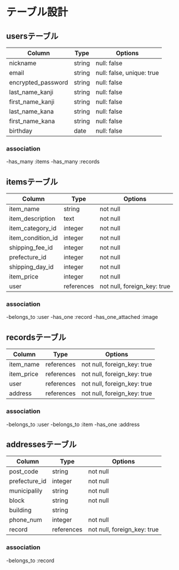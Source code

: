 # テーブル設計

## usersテーブル

| Column             | Type      | Options                     |
|--------------------|-----------|-----------------------------|
| nickname           | string    | null: false                 |
| email              | string    | null: false, unique:  true  |
| encrypted_password | string    | null: false                 |
| last_name_kanji    | string    | null: false                 |
| first_name_kanji   | string    | null: false                 |
| last_name_kana     | string    | null: false                 |
| first_name_kana    | string    | null: false                 |
| birthday           | date      | null: false                 |

### association

-has_many :items
-has_many :records

## itemsテーブル

| Column            | Type       | Options                             |
|-------------------|------------|-------------------------------------|
| item_name         | string     | not null                            |
| item_description  | text       | not null                            |
| item_category_id  | integer    | not null                            |
| item_condition_id | integer    | not null                            |
| shipping_fee_id   | integer    | not null                            |
| prefecture_id     | integer    | not null                            |
| shipping_day_id   | integer    | not null                            |
| item_price        | integer    | not null                            |
| user              | references | not null, foreign_key: true         |

### association

-belongs_to :user
-has_one :record
-has_one_attached :image

## recordsテーブル

| Column         | Type          | Options                        |
|----------------|---------------|--------------------------------|
| item_name      | references    | not null, foreign_key: true    |
| item_price     | references    | not null, foreign_key: true    |
| user           | references    | not null, foreign_key: true    |
| address        | references    | not null, foreign_key: true    |

### association

-belongs_to :user
-belongs_to :item
-has_one :address

## addressesテーブル

| Column         | Type         | Options                        |
|----------------|--------------|--------------------------------|
| post_code      | string       | not null                       |
| prefecture_id  | integer      | not null                       |
| municipalily   | string       | not null                       |
| block          | string       | not null                       |
| building       | string       |                                |
| phone_num      | integer      | not null                       |
| record         | references   | not null, foreign_key: true    |

### association

-belongs_to :record